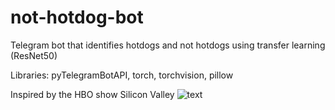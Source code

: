 # not-hotdog-bot

Telegram bot that identifies hotdogs and not hotdogs using transfer learning (ResNet50)

Libraries: pyTelegramBotAPI, torch, torchvision, pillow

Inspired by the HBO show Silicon Valley
![text](https://miro.medium.com/max/4320/1*FZSvtomVWXV6hQp1Mkdk3A.png)
